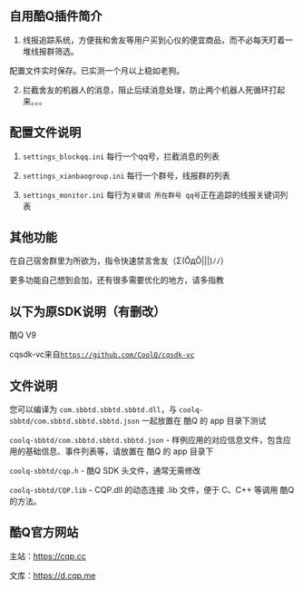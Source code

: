 自用酷Q插件简介
--------
1. 线报追踪系统，方便我和舍友等用户买到心仪的便宜商品，而不必每天盯着一堆线报群筛选。

配置文件实时保存。已实测一个月以上稳如老狗。

2. 拦截舍友的机器人的消息，阻止后续消息处理，防止两个机器人死循环打起来。。。

配置文件说明
--------

1. `settings_blockqq.ini`  每行一个qq号，拦截消息的列表

2. `settings_xianbaogroup.ini` 每行一个群号，线报群的列表

3. `settings_monitor.ini`  每行为`关键词 所在群号 qq号`正在追踪的线报关键词列表

其他功能
--------
在自己宿舍群里为所欲为，指令快速禁言舍友（Σ(ŎдŎ|||)ﾉﾉ）

更多功能自己想到会加，还有很多需要优化的地方，请多指教


以下为原SDK说明（有删改）
--------
酷Q V9

cqsdk-vc来自[`https://github.com/CoolQ/cqsdk-vc`](https://github.com/CoolQ/cqsdk-vc)

文件说明
--------

您可以编译为 `com.sbbtd.sbbtd.sbbtd.dll`，与 `coolq-sbbtd/com.sbbtd.sbbtd.sbbtd.json` 一起放置在 酷Q 的 app 目录下测试

`coolq-sbbtd/com.sbbtd.sbbtd.sbbtd.json` - 样例应用的对应信息文件，包含应用的基础信息、事件列表等，请放置在 酷Q 的 app 目录下

`coolq-sbbtd/cqp.h` - 酷Q SDK 头文件，通常无需修改

`coolq-sbbtd/CQP.lib` - CQP.dll 的动态连接 .lib 文件，便于 C、C++ 等调用 酷Q 的方法。

酷Q官方网站
--------
主站：https://cqp.cc

文库：https://d.cqp.me
